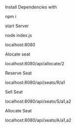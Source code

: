 Install Dependencies with 

npm i

start Server

node index.js

localhost:8080


Alocate seat

localhost:8080/api/allocate/2


Reserve Seat

localhost:8080/api/seats/R/a1


Sell Seat

localhost:8080/api/seats/S/a1,a2


Allocate Seat

localhost:8080/api/seats/A/a1,a2
